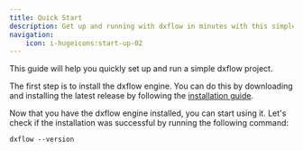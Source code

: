 ```yaml
---
title: Quick Start
description: Get up and running with dxflow in minutes with this simple step-by-step guide
navigation:
    icon: i-hugeicons:start-up-02
---
```


This guide will help you quickly set up and run a simple dxflow project.

The first step is to install the dxflow engine. You can do this by downloading and installing the latest release by following the [installation guide](/getting-started/installation).

Now that you have the dxflow engine installed, you can start using it. Let's check if the installation was successful by running the following command:

```/dev/null/terminal.sh#L1-1
dxflow --version
```
